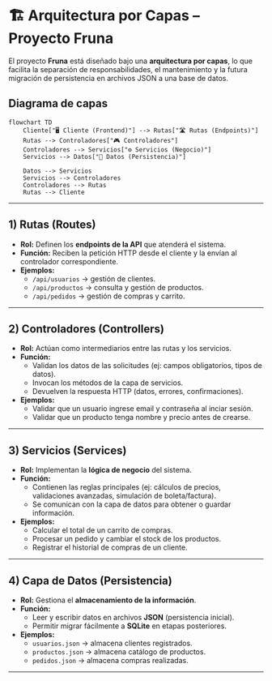 # 🏗️ Arquitectura por Capas – Proyecto Fruna

El proyecto **Fruna** está diseñado bajo una **arquitectura por capas**, lo que facilita la separación de responsabilidades, el mantenimiento y la futura migración de persistencia en archivos JSON a una base de datos.

## Diagrama de capas

```mermaid
flowchart TD
    Cliente["🖥️ Cliente (Frontend)"] --> Rutas["🛣️ Rutas (Endpoints)"]
    Rutas --> Controladores["🎮 Controladores"]
    Controladores --> Servicios["⚙️ Servicios (Negocio)"]
    Servicios --> Datos["💾 Datos (Persistencia)"]

    Datos --> Servicios
    Servicios --> Controladores
    Controladores --> Rutas
    Rutas --> Cliente

```

---

## 1) Rutas (Routes)
- **Rol:** Definen los **endpoints de la API** que atenderá el sistema.  
- **Función:** Reciben la petición HTTP desde el cliente y la envían al controlador correspondiente.  
- **Ejemplos:**  
  - `/api/usuarios` → gestión de clientes.  
  - `/api/productos` → consulta y gestión de productos.  
  - `/api/pedidos` → gestión de compras y carrito.  
---

## 2) Controladores (Controllers)
- **Rol:** Actúan como intermediarios entre las rutas y los servicios.  
- **Función:**  
  - Validan los datos de las solicitudes (ej: campos obligatorios, tipos de datos).  
  - Invocan los métodos de la capa de servicios.  
  - Devuelven la respuesta HTTP (datos, errores, confirmaciones).  
- **Ejemplos:**  
  - Validar que un usuario ingrese email y contraseña al inciar sesión.  
  - Validar que un producto tenga nombre y precio antes de crearse.  
---

## 3) Servicios (Services)
- **Rol:** Implementan la **lógica de negocio** del sistema.  
- **Función:**  
  - Contienen las reglas principales (ej: cálculos de precios, validaciones avanzadas, simulación de boleta/factura).  
  - Se comunican con la capa de datos para obtener o guardar información.  
- **Ejemplos:**  
  - Calcular el total de un carrito de compras.  
  - Procesar un pedido y cambiar el stock de los productos.  
  - Registrar el historial de compras de un cliente.  
---

## 4) Capa de Datos (Persistencia)
- **Rol:** Gestiona el **almacenamiento de la información**.  
- **Función:**  
  - Leer y escribir datos en archivos **JSON** (persistencia inicial).  
  - Permitir migrar fácilmente a **SQLite** en etapas posteriores.  
- **Ejemplos:**  
  - `usuarios.json` → almacena clientes registrados.  
  - `productos.json` → almacena catálogo de productos.  
  - `pedidos.json` → almacena compras realizadas.  
---
